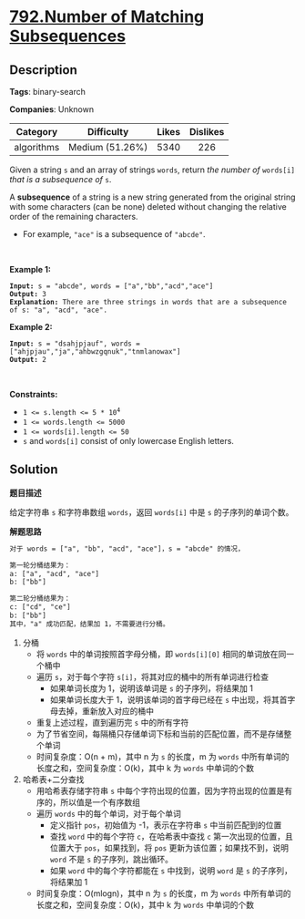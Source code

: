 # [792.Number of Matching Subsequences](https://leetcode.com/problems/number-of-matching-subsequences/description/)

## Description

**Tags**: binary-search

**Companies**: Unknown

|  Category  |   Difficulty    | Likes | Dislikes |
| :--------: | :-------------: | :---: | :------: |
| algorithms | Medium (51.26%) | 5340  |   226    |

<p>Given a string <code>s</code> and an array of strings <code>words</code>, return <em>the number of</em> <code>words[i]</code> <em>that is a subsequence of</em> <code>s</code>.</p>
<p>A <strong>subsequence</strong> of a string is a new string generated from the original string with some characters (can be none) deleted without changing the relative order of the remaining characters.</p>
<ul>
  <li>For example, <code>&quot;ace&quot;</code> is a subsequence of <code>&quot;abcde&quot;</code>.</li>
</ul>
<p>&nbsp;</p>
<p><strong class="example">Example 1:</strong></p>
<pre><code><strong>Input:</strong> s = &quot;abcde&quot;, words = [&quot;a&quot;,&quot;bb&quot;,&quot;acd&quot;,&quot;ace&quot;]
<strong>Output:</strong> 3
<strong>Explanation:</strong> There are three strings in words that are a subsequence of s: &quot;a&quot;, &quot;acd&quot;, &quot;ace&quot;.</code></pre>
<p><strong class="example">Example 2:</strong></p>
<pre><code><strong>Input:</strong> s = &quot;dsahjpjauf&quot;, words = [&quot;ahjpjau&quot;,&quot;ja&quot;,&quot;ahbwzgqnuk&quot;,&quot;tnmlanowax&quot;]
<strong>Output:</strong> 2</code></pre>
<p>&nbsp;</p>
<p><strong>Constraints:</strong></p>
<ul>
  <li><code>1 &lt;= s.length &lt;= 5 * 10<sup>4</sup></code></li>
  <li><code>1 &lt;= words.length &lt;= 5000</code></li>
  <li><code>1 &lt;= words[i].length &lt;= 50</code></li>
  <li><code>s</code> and <code>words[i]</code> consist of only lowercase English letters.</li>
</ul>

## Solution

**题目描述**

给定字符串 `s` 和字符串数组 `words`，返回 `words[i]` 中是 `s` 的子序列的单词个数。

**解题思路**

```txt
对于 words = ["a", "bb", "acd", "ace"]，s = "abcde" 的情况，

第一轮分桶结果为：
a: ["a", "acd", "ace"]
b: ["bb"]

第二轮分桶结果为：
c: ["cd", "ce"]
b: ["bb"]
其中，"a" 成功匹配，结果加 1，不需要进行分桶。
```

1. 分桶
   - 将 `words` 中的单词按照首字母分桶，即 `words[i][0]` 相同的单词放在同一个桶中
   - 遍历 `s`，对于每个字符 `s[i]`，将其对应的桶中的所有单词进行检查
     - 如果单词长度为 1，说明该单词是 `s` 的子序列，将结果加 1
     - 如果单词长度大于 1，说明该单词的首字母已经在 `s` 中出现，将其首字母去掉，重新放入对应的桶中
   - 重复上述过程，直到遍历完 `s` 中的所有字符
   - 为了节省空间，每隔桶只存储单词下标和当前的匹配位置，而不是存储整个单词
   - 时间复杂度：O(n + m)，其中 n 为 `s` 的长度，m 为 `words` 中所有单词的长度之和，空间复杂度：O(k)，其中 k 为 `words` 中单词的个数
2. 哈希表+二分查找
   - 用哈希表存储字符串 `s` 中每个字符出现的位置，因为字符出现的位置是有序的，所以值是一个有序数组
   - 遍历 `words` 中的每个单词，对于每个单词
     - 定义指针 `pos`，初始值为 -1，表示在字符串 `s` 中当前匹配到的位置
     - 查找 `word` 中的每个字符 `c`，在哈希表中查找 `c` 第一次出现的位置，且位置大于 `pos`，如果找到，将 `pos` 更新为该位置；如果找不到，说明 `word` 不是 `s` 的子序列，跳出循环。
     - 如果 `word` 中的每个字符都能在 `s` 中找到，说明 `word` 是 `s` 的子序列，将结果加 1
   - 时间复杂度：O(mlogn)，其中 n 为 `s` 的长度，m 为 `words` 中所有单词的长度之和，空间复杂度：O(k)，其中 k 为 `words` 中单词的个数
